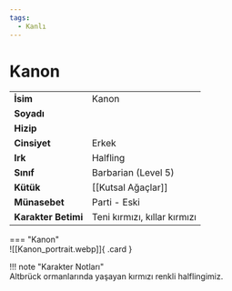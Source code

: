 ```yaml
---
tags:
  - Kanlı
---  
```

# Kanon   
  
<div class="grid" markdown>  
  
|  |  |  
|---|---|  
| **İsim** | Kanon |  
| **Soyadı** |  |  
| **Hizip** |  |  
| **Cinsiyet** | Erkek |  
| **Irk** | Halfling |  
| **Sınıf** | Barbarian (Level 5) |  
| **Kütük** | [[Kutsal Ağaçlar]] |  
| **Münasebet** | Parti - Eski |  
| **Karakter Betimi** | Teni kırmızı, kıllar kırmızı |  
  
  
=== "Kanon"  
	![[Kanon_portrait.webp]]{ .card }  
  
</div>  
  
!!! note "Karakter Notları"  
	Altbrück ormanlarında yaşayan kırmızı renkli halflingimiz.   